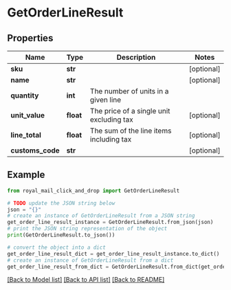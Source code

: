 # GetOrderLineResult


## Properties

Name | Type | Description | Notes
------------ | ------------- | ------------- | -------------
**sku** | **str** |  | [optional] 
**name** | **str** |  | [optional] 
**quantity** | **int** | The number of units in a given line | 
**unit_value** | **float** | The price of a single unit excluding tax | [optional] 
**line_total** | **float** | The sum of the line items including tax | [optional] 
**customs_code** | **str** |  | [optional] 

## Example

```python
from royal_mail_click_and_drop import GetOrderLineResult

# TODO update the JSON string below
json = "{}"
# create an instance of GetOrderLineResult from a JSON string
get_order_line_result_instance = GetOrderLineResult.from_json(json)
# print the JSON string representation of the object
print(GetOrderLineResult.to_json())

# convert the object into a dict
get_order_line_result_dict = get_order_line_result_instance.to_dict()
# create an instance of GetOrderLineResult from a dict
get_order_line_result_from_dict = GetOrderLineResult.from_dict(get_order_line_result_dict)
```
[[Back to Model list]](../README.md#documentation-for-models) [[Back to API list]](../README.md#documentation-for-api-endpoints) [[Back to README]](../README.md)


